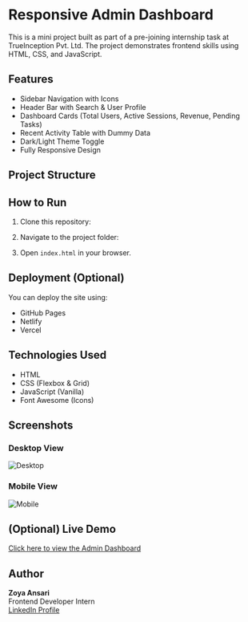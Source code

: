 # Responsive Admin Dashboard

This is a mini project built as part of a pre-joining internship task at TrueInception Pvt. Ltd. The project demonstrates frontend skills using HTML, CSS, and JavaScript.

## Features

- Sidebar Navigation with Icons
- Header Bar with Search & User Profile
- Dashboard Cards (Total Users, Active Sessions, Revenue, Pending Tasks)
- Recent Activity Table with Dummy Data
- Dark/Light Theme Toggle
- Fully Responsive Design

## Project Structure


## How to Run

1. Clone this repository:

2. Navigate to the project folder:

3. Open `index.html` in your browser.

## Deployment (Optional)

You can deploy the site using:
- GitHub Pages
- Netlify
- Vercel

## Technologies Used

- HTML
- CSS (Flexbox & Grid)
- JavaScript (Vanilla)
- Font Awesome (Icons)

## Screenshots

### Desktop View  
![Desktop](./Screenshots/dashboard-desktop.png)

### Mobile View  
![Mobile](./Screenshots/dashboard-mobile.png)

## (Optional) Live Demo
[Click here to view the Admin Dashboard](https://zoya-admin-dashboard.netlify.app)


## Author

**Zoya Ansari**  
Frontend Developer Intern  
[LinkedIn Profile](https://www.linkedin.com/in/your-profile)

